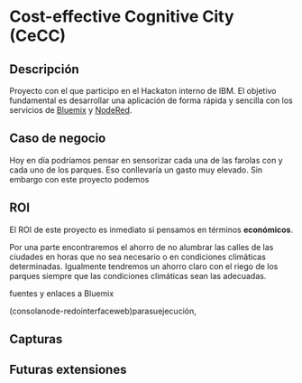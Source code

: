 # Cost-effective Cognitive City (CeCC)

## Descripción

Proyecto con el que participo en el Hackaton interno de IBM. El objetivo fundamental es desarrollar una aplicación de forma rápida y sencilla con los servicios de [Bluemix](https://bluemix.net) y [NodeRed](https://nodered.org/).

## Caso de negocio

Hoy en día podríamos pensar en sensorizar cada una de las farolas con
y cada uno de los parques. Eso conllevaría un gasto muy elevado.
Sin embargo con este proyecto podemos 



## ROI

El ROI de este proyecto es inmediato si pensamos en términos **económicos**.

Por una parte encontraremos el ahorro de no alumbrar las calles de las ciudades en horas que no sea necesario o en condiciones climáticas determinadas. Igualmente tendremos un ahorro claro con el riego de los parques siempre que las condiciones climáticas sean las adecuadas.



fuentes y enlaces a Bluemix

(consolanode-redointerfaceweb)parasuejecución, 


## Capturas

## Futuras extensiones

